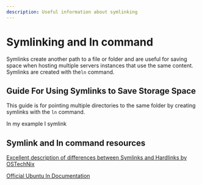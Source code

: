 ```yaml
---
description: Useful information about symlinking
---
```


# Symlinking and ln command

Symlinks create another path to a file or folder and are useful for saving space when hosting multiple servers instances that use the same content. Symlinks are created with the`ln` command.

## Guide For Using Symlinks to Save Storage Space

This guide is for pointing multiple directories to the same folder by creating symlinks with the `ln` command.

In my example I symlink 

## Symlink and ln command resources

[Excellent description of differences between Symlinks and Hardlinks by OSTechNix](https://www.ostechnix.com/explaining-soft-link-and-hard-link-in-linux-with-examples/)

[Official Ubuntu ln Documentation](http://manpages.ubuntu.com/manpages/disco/man1/ln.1.html)

